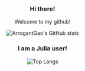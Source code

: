 <div id="title" align=center>

### Hi there! 

Welcome to my github!

![ArrogantGao's GitHub stats](https://github-readme-stats-one-bice.vercel.app/api?username=ArrogantGao&theme=transparent&show_icons=true&include_all_commits=true&role=OWNER,ORGANIZATION_MEMBER)

### I am a Julia user!

![Top Langs](https://github-readme-stats-one-bice.vercel.app/api/top-langs/?username=ArrogantGao&show_icons=true&include_all_commits=true&langs_count=12&layout=compact&theme=transparent&role=OWNER,ORGANIZATION_MEMBER)
